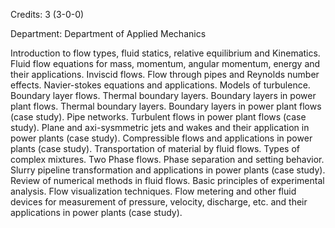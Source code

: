Credits: 3 (3-0-0)

Department: Department of Applied Mechanics

Introduction to flow types, fluid statics, relative equilibrium and Kinematics. Fluid flow equations for mass, momentum, angular momentum, energy and their applications. Inviscid flows. Flow through pipes and Reynolds number effects. Navier-stokes equations and applications. Models of turbulence. Boundary layer flows. Thermal boundary layers. Boundary layers in power plant flows. Thermal boundary layers. Boundary layers in power plant flows (case study). Pipe networks. Turbulent flows in power plant flows (case study). Plane and axi-sysmmetric jets and wakes and their application in power plants (case study). Compressible flows and applications in power plants (case study). Transportation of material by fluid flows. Types of complex mixtures. Two Phase flows. Phase separation and setting behavior. Slurry pipeline transformation and applications in power plants (case study). Review of numerical methods in fluid flows. Basic principles of experimental analysis. Flow visualization techniques. Flow metering and other fluid devices for measurement of pressure, velocity, discharge, etc. and their applications in power plants (case study).